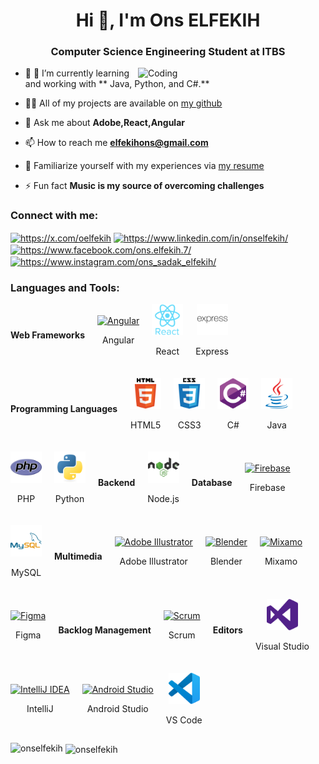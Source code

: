 <h1 align="center">Hi 👋, I'm Ons ELFEKIH</h1>
<h3 align="center"> Computer Science Engineering Student at ITBS  </h3>
<img align="right" alt="Coding" width="300" src="https://i0.wp.com/itbs.tn/hojoseq/2020/04/itbs-favicon.png?fit=512%2C512&ssl=1" />


- 🌱 🌱 I’m currently learning and working with  ** Java, Python, and C#.**

- 👨‍💻 All of my projects are available on [my github](https://github.com/OnsElfekih)

- 💬 Ask me about **Adobe,React,Angular**

- 📫 How to reach me **elfekihons@gmail.com**

- 📄   Familiarize yourself with my experiences via [my resume](https://github.com/user-attachments/files/18389713/CV.pdf)

- ⚡ Fun fact **Music is my source of overcoming challenges**

<h3 align="left">Connect with me:</h3>
<p align="left">
<a href="https://twitter.com/https://x.com/oelfekih" target="blank"><img align="center" src="https://raw.githubusercontent.com/rahuldkjain/github-profile-readme-generator/master/src/images/icons/Social/twitter.svg" alt="https://x.com/oelfekih" height="30" width="40" /></a>
<a href="https://linkedin.com/in/https://www.linkedin.com/in/onselfekih/" target="blank"><img align="center" src="https://raw.githubusercontent.com/rahuldkjain/github-profile-readme-generator/master/src/images/icons/Social/linked-in-alt.svg" alt="https://www.linkedin.com/in/onselfekih/" height="30" width="40" /></a>
<a href="https://fb.com/https://www.facebook.com/ons.elfekih.7/" target="blank"><img align="center" src="https://raw.githubusercontent.com/rahuldkjain/github-profile-readme-generator/master/src/images/icons/Social/facebook.svg" alt="https://www.facebook.com/ons.elfekih.7/" height="30" width="40" /></a>
<a href="https://instagram.com/https://www.instagram.com/ons_sadak_elfekih/" target="blank"><img align="center" src="https://raw.githubusercontent.com/rahuldkjain/github-profile-readme-generator/master/src/images/icons/Social/instagram.svg" alt="https://www.instagram.com/ons_sadak_elfekih/" height="30" width="40" /></a>
</p>

<h3 align="left">Languages and Tools:</h3>
<div style="display: flex; flex-wrap: wrap; gap: 20px; align-items: center;">
  <!-- Web Frameworks -->
  <h4>Web Frameworks</h4>
  <div style="text-align: center;">
    <a href="https://angular.io" target="_blank" rel="noreferrer">
      <img src="https://angular.io/assets/images/logos/angular/angular.svg" alt="Angular" width="50" height="50"/>
    </a>
    <p>Angular</p>
  </div>
  <div style="text-align: center;">
    <a href="https://reactjs.org/" target="_blank" rel="noreferrer">
      <img src="https://raw.githubusercontent.com/devicons/devicon/master/icons/react/react-original-wordmark.svg" alt="React" width="50" height="50"/>
    </a>
    <p>React</p>
  </div>
  <div style="text-align: center;">
    <a href="https://expressjs.com" target="_blank" rel="noreferrer">
      <img src="https://raw.githubusercontent.com/devicons/devicon/master/icons/express/express-original-wordmark.svg" alt="Express" width="50" height="50"/>
    </a>
    <p>Express</p>
  </div>

  <!-- Programming Languages -->
  <h4>Programming Languages</h4>
  <div style="text-align: center;">
    <a href="https://www.w3.org/html/" target="_blank" rel="noreferrer">
      <img src="https://raw.githubusercontent.com/devicons/devicon/master/icons/html5/html5-original-wordmark.svg" alt="HTML5" width="50" height="50"/>
    </a>
    <p>HTML5</p>
  </div>
  <div style="text-align: center;">
    <a href="https://www.w3schools.com/css/" target="_blank" rel="noreferrer">
      <img src="https://raw.githubusercontent.com/devicons/devicon/master/icons/css3/css3-original-wordmark.svg" alt="CSS3" width="50" height="50"/>
    </a>
    <p>CSS3</p>
  </div>
  <div style="text-align: center;">
    <a href="https://www.w3schools.com/cs/" target="_blank" rel="noreferrer">
      <img src="https://raw.githubusercontent.com/devicons/devicon/master/icons/csharp/csharp-original.svg" alt="C#" width="50" height="50"/>
    </a>
    <p>C#</p>
  </div>
  <div style="text-align: center;">
    <a href="https://www.java.com" target="_blank" rel="noreferrer">
      <img src="https://raw.githubusercontent.com/devicons/devicon/master/icons/java/java-original.svg" alt="Java" width="50" height="50"/>
    </a>
    <p>Java</p>
  </div>
  <div style="text-align: center;">
    <a href="https://www.php.net" target="_blank" rel="noreferrer">
      <img src="https://raw.githubusercontent.com/devicons/devicon/master/icons/php/php-original.svg" alt="PHP" width="50" height="50"/>
    </a>
    <p>PHP</p>
  </div>
  <div style="text-align: center;">
    <a href="https://www.python.org" target="_blank" rel="noreferrer">
      <img src="https://raw.githubusercontent.com/devicons/devicon/master/icons/python/python-original.svg" alt="Python" width="50" height="50"/>
    </a>
    <p>Python</p>
  </div>

  <!-- Backend -->
  <h4>Backend</h4>
  <div style="text-align: center;">
    <a href="https://nodejs.org" target="_blank" rel="noreferrer">
      <img src="https://raw.githubusercontent.com/devicons/devicon/master/icons/nodejs/nodejs-original-wordmark.svg" alt="Node.js" width="50" height="50"/>
    </a>
    <p>Node.js</p>
  </div>

  <!-- Database -->
  <h4>Database</h4>
  <div style="text-align: center;">
    <a href="https://firebase.google.com/" target="_blank" rel="noreferrer">
      <img src="https://www.vectorlogo.zone/logos/firebase/firebase-icon.svg" alt="Firebase" width="50" height="50"/>
    </a>
    <p>Firebase</p>
  </div>
  <div style="text-align: center;">
    <a href="https://www.mysql.com/" target="_blank" rel="noreferrer">
      <img src="https://raw.githubusercontent.com/devicons/devicon/master/icons/mysql/mysql-original-wordmark.svg" alt="MySQL" width="50" height="50"/>
    </a>
    <p>MySQL</p>
  </div>

  <!-- Multimedia -->
  <h4>Multimedia</h4>
  <div style="text-align: center;">
    <a href="https://www.adobe.com/in/products/illustrator.html" target="_blank" rel="noreferrer">
      <img src="https://www.vectorlogo.zone/logos/adobe_illustrator/adobe_illustrator-icon.svg" alt="Adobe Illustrator" width="50" height="50"/>
    </a>
    <p>Adobe Illustrator</p>
  </div>
  <div style="text-align: center;">
    <a href="https://www.blender.org/" target="_blank" rel="noreferrer">
      <img src="https://download.blender.org/branding/community/blender_community_badge_white.svg" alt="Blender" width="50" height="50"/>
    </a>
    <p>Blender</p>
  </div>
  <div style="text-align: center;">
    <a href="https://www.mixamo.com/" target="_blank" rel="noreferrer">
      <img src="https://www.vectorlogo.zone/logos/adobe_mixamo/adobe_mixamo-icon.svg" alt="Mixamo" width="50" height="50"/>
    </a>
    <p>Mixamo</p>
  </div>
  <div style="text-align: center;">
    <a href="https://www.figma.com/" target="_blank" rel="noreferrer">
      <img src="https://www.vectorlogo.zone/logos/figma/figma-icon.svg" alt="Figma" width="50" height="50"/>
    </a>
    <p>Figma</p>
  </div>

  <!-- Backlog Management -->
  <h4>Backlog Management</h4>
  <div style="text-align: center;">
    <a href="https://www.scrum.org/" target="_blank" rel="noreferrer">
      <img src="https://www.vectorlogo.zone/logos/scrumorg/scrumorg-icon.svg" alt="Scrum" width="50" height="50"/>
    </a>
    <p>Scrum</p>
  </div>

  <!-- Editors -->
  <h4>Editors</h4>
  <div style="text-align: center;">
    <a href="https://visualstudio.microsoft.com/" target="_blank" rel="noreferrer">
      <img src="https://raw.githubusercontent.com/devicons/devicon/master/icons/visualstudio/visualstudio-plain.svg" alt="Visual Studio" width="50" height="50"/>
    </a>
    <p>Visual Studio</p>
  </div>
  <div style="text-align: center;">
    <a href="https://www.jetbrains.com/idea/" target="_blank" rel="noreferrer">
      <img src="https://resources.jetbrains.com/storage/products/company/brand/logos/IntelliJ_IDEA_icon.svg" alt="IntelliJ IDEA" width="50" height="50"/>
    </a>
    <p>IntelliJ</p>
  </div>
  <div style="text-align: center;">
    <a href="https://developer.android.com/studio" target="_blank" rel="noreferrer">
      <img src="[https://upload.wikimedia.org/wikipedia/commons/8/8e/Android_Studio_icon.svg](https://img.icons8.com/?size=100&id=17836&format=png&color=000000)" alt="Android Studio" width="50" height="50"/>
    </a>
    <p>Android Studio</p>
  </div>
  <div style="text-align: center;">
    <a href="https://code.visualstudio.com/" target="_blank" rel="noreferrer">
      <img src="https://raw.githubusercontent.com/devicons/devicon/master/icons/vscode/vscode-original.svg" alt="VS Code" width="50" height="50"/>
    </a>
    <p>VS Code</p>
  </div>
</div>





<p><img align="left" src="https://github-readme-stats.vercel.app/api/top-langs?username=onselfekih&show_icons=true&locale=en&layout=compact" alt="onselfekih" /></p>

<p>&nbsp;<img align="center" src="https://github-readme-stats.vercel.app/api?username=onselfekih&show_icons=true&locale=en" alt="onselfekih" /></p>
